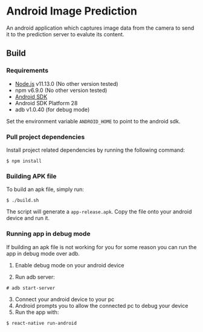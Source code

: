 # Android Image Prediction

An android application which captures image data from the camera to send it to the prediction server to evalute its content.

## Build

### Requirements

- [Node.js](https://nodejs.org/en/) v11.13.0 (No other version tested)
- npm v6.9.0 (No other version tested)
- [Android SDK](https://developer.android.com/studio/index.html#command-tools)
- Android SDK Platform 28
- adb v1.0.40 (for debug mode)

Set the environment variable `ANDROID_HOME` to point to the android sdk.

### Pull project dependencies

Install project related dependencies by running the following command:

```
$ npm install
```

### Building APK file

To build an apk file, simply run:

```
$ ./build.sh
```

The script will generate a `app-release.apk`. Copy the file onto your android device and run it.

### Running app in debug mode

If building an apk file is not working for you for some reason you can run the app in debug mode over adb.

1. Enable debug mode on your android device

2. Run adb server:

```
# adb start-server
```

3. Connect your android device to your pc
4. Android prompts you to allow the connected pc to debug your device
5. Run the app with:

```
$ react-native run-android
```
